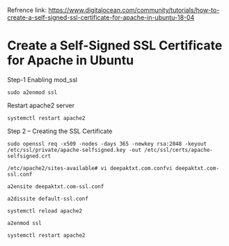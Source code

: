 Refrence link: https://www.digitalocean.com/community/tutorials/how-to-create-a-self-signed-ssl-certificate-for-apache-in-ubuntu-18-04

# Create a Self-Signed SSL Certificate for Apache in Ubuntu

Step-1
Enabling mod_ssl

```
sudo a2enmod ssl
```

Restart apache2 server
```
systemctl restart apache2
```

Step 2 – Creating the SSL Certificate
```
sudo openssl req -x509 -nodes -days 365 -newkey rsa:2048 -keyout /etc/ssl/private/apache-selfsigned.key -out /etc/ssl/certs/apache-selfsigned.crt
```

```
/etc/apache2/sites-available# vi deepaktxt.com.confvi deepaktxt.com-ssl.conf
```
```
a2ensite deepaktxt.com-ssl.conf 
```
```
a2dissite default-ssl.conf
```
```
systemctl reload apache2
```
```
a2enmod ssl
```
```
systemctl restart apache2
```

